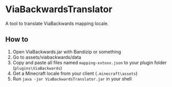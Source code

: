 # ViaBackwardsTranslator

A tool to translate ViaBackwards mapping locale.

## How to
1. Open ViaBackwards.jar with Bandizip or something
2. Go to assets/viabackwards/data
3. Copy and paste all files named `mapping-xxtoxx.json` to your plugin folder (`plugins\ViaBackwards`)
4. Get a Minecraft locale from your client (`.minecraft\assets`)
5. Run `java -jar ViaBackwardsTranslator.jar` in your shell
